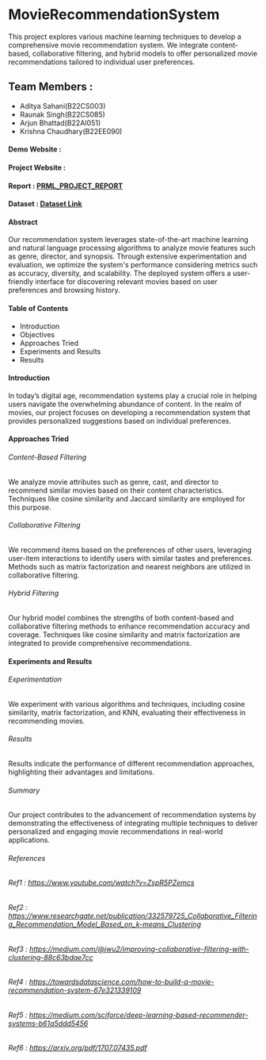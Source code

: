 # MovieRecommendationSystem
This project explores various machine learning techniques to develop a comprehensive movie recommendation system. We integrate content-based, collaborative filtering, and hybrid models to offer personalized movie recommendations tailored to individual user preferences.
## Team Members :
- Aditya Sahani(B22CS003)
- Raunak Singh(B22CS085)
- Arjun Bhattad(B22AI051)
- Krishna Chaudhary(B22EE090)
  
#### Demo Website : 
#### Project Website : 
#### Report : [PRML_PROJECT_REPORT](https://drive.google.com/file/d/1Gp-CGb7ZDTJkOTm91Nl3ND4mnYrbtArJ/view?usp=sharing)
#### Dataset : [Dataset Link](https://www.kaggle.com/datasets/shubhammehta21/movie-lens-small-latest-dataset)


#### Abstract
Our recommendation system leverages state-of-the-art machine learning and natural language processing algorithms to analyze movie features such as genre, director, and synopsis. Through extensive experimentation and evaluation, we optimize the system's performance considering metrics such as accuracy, diversity, and scalability. The deployed system offers a user-friendly interface for discovering relevant movies based on user preferences and browsing history.

#### Table of Contents
- Introduction
- Objectives
- Approaches Tried
- Experiments and Results
- Results

#### Introduction
In today’s digital age, recommendation systems play a crucial role in helping users navigate the overwhelming abundance of content. In the realm of movies, our project focuses on developing a recommendation system that provides personalized suggestions based on individual preferences.

#### Approaches Tried
###### Content-Based Filtering
We analyze movie attributes such as genre, cast, and director to recommend similar movies based on their content characteristics. Techniques like cosine similarity and Jaccard similarity are employed for this purpose.

###### Collaborative Filtering
We recommend items based on the preferences of other users, leveraging user-item interactions to identify users with similar tastes and preferences. Methods such as matrix factorization and nearest neighbors are utilized in collaborative filtering.

###### Hybrid Filtering
Our hybrid model combines the strengths of both content-based and collaborative filtering methods to enhance recommendation accuracy and coverage. Techniques like cosine similarity and matrix factorization are integrated to provide comprehensive recommendations.

#### Experiments and Results

###### Experimentation
We experiment with various algorithms and techniques, including cosine similarity, matrix factorization, and KNN, evaluating their effectiveness in recommending movies.

###### Results
Results indicate the performance of different recommendation approaches, highlighting their advantages and limitations.

###### Summary
Our project contributes to the advancement of recommendation systems by demonstrating the effectiveness of integrating multiple techniques to deliver personalized and engaging movie recommendations in real-world applications.


###### References
###### Ref1 : https://www.youtube.com/watch?v=ZspR5PZemcs
###### Ref2 : https://www.researchgate.net/publication/332579725_Collaborative_Filtering_Recommendation_Model_Based_on_k-means_Clustering
###### Ref3 : https://medium.com/@jwu2/improving-collaborative-filtering-with-clustering-88c63bdae7cc
###### Ref4 : https://towardsdatascience.com/how-to-build-a-movie-recommendation-system-67e321339109
###### Ref5 : https://medium.com/sciforce/deep-learning-based-recommender-systems-b61a5ddd5456
###### Ref6 : https://arxiv.org/pdf/1707.07435.pdf
